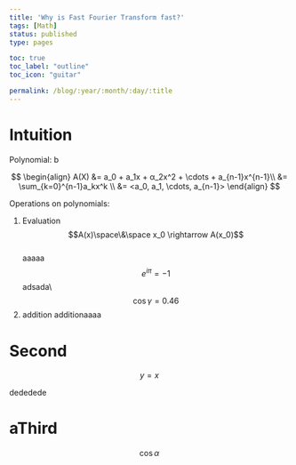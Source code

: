 ```yaml
---
title: 'Why is Fast Fourier Transform fast?'
tags: [Math]
status: published
type: pages

toc: true
toc_label: "outline"
toc_icon: "guitar"

permalink: /blog/:year/:month/:day/:title
---
```


# Intuition
Polynomial:
b

$$
\begin{align}
A(X) &= a_0 + a_1x + α_2x^2 + \cdots + a_{n-1}x^{n-1}\\
&= \sum_{k=0}^{n-1}a_kx^k \\
&= <a_0, a_1, \cdots, a_{n-1}>
\end{align}
$$

Operations on polynomials:
1. Evaluation\
$$A(x)\space\&\space x_0 \rightarrow A(x_0)$$\
aaaaa  $$ e^{i\pi} = -1 $$
adsada\\
$$
\cos\gamma = 0.46
$$
2. addition
additionaaaa

# Second

$$
y = x
$$

dededede

# aThird
$$
\cos\alpha
$$

